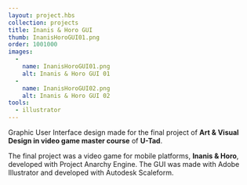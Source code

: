 ```yaml
---
layout: project.hbs
collection: projects
title: Inanis & Horo GUI
thumb: InanisHoroGUI01.png
order: 1001000
images:
  -
    name: InanisHoroGUI01.png
    alt: Inanis & Horo GUI 01
  -
    name: InanisHoroGUI02.png
    alt: Inanis & Horo GUI 02
tools:
  - illustrator
---
```


Graphic User Interface design made for the final project of **Art & Visual Design in video game master course** of **U-Tad**.

The final project was a video game for mobile platforms, **Inanis & Horo**,  developed with Project Anarchy Engine. The GUI was made with Adobe Illustrator and developed with
Autodesk Scaleform.
